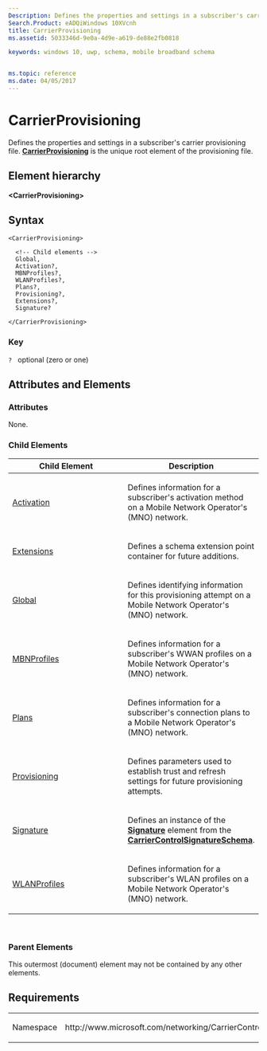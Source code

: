```yaml
---
Description: Defines the properties and settings in a subscriber's carrier provisioning file. 
Search.Product: eADQiWindows 10XVcnh
title: CarrierProvisioning
ms.assetid: 5033346d-9e0a-4d9e-a619-de88e2fb0818

keywords: windows 10, uwp, schema, mobile broadband schema


ms.topic: reference
ms.date: 04/05/2017
---
```


# CarrierProvisioning


Defines the properties and settings in a subscriber's carrier provisioning file. [**CarrierProvisioning**](element-carrierprovisioning.md) is the unique root element of the provisioning file.

## Element hierarchy

**&lt;CarrierProvisioning&gt;**

## Syntax

``` syntax
<CarrierProvisioning>

  <!-- Child elements -->
  Global,
  Activation?,
  MBNProfiles?,
  WLANProfiles?,
  Plans?,
  Provisioning?,
  Extensions?,
  Signature?

</CarrierProvisioning>
```

### Key

`?`   optional (zero or one)

## Attributes and Elements


### Attributes

None.

### Child Elements

<table>
<colgroup>
<col width="50%" />
<col width="50%" />
</colgroup>
<thead>
<tr class="header">
<th>Child Element</th>
<th>Description</th>
</tr>
</thead>
<tbody>
<tr class="odd">
<td><a href="element-activation.md">Activation</a> </td>
<td><p>Defines information for a subscriber's activation method on a Mobile Network Operator's (MNO) network.</p></td>
</tr>
<tr class="even">
<td><a href="element-extensions.md">Extensions</a> </td>
<td><p>Defines a schema extension point container for future additions.</p></td>
</tr>
<tr class="odd">
<td><a href="element-global.md">Global</a> </td>
<td><p>Defines identifying information for this provisioning attempt on a Mobile Network Operator's (MNO) network.</p></td>
</tr>
<tr class="even">
<td><a href="element-mbnprofiles.md">MBNProfiles</a> </td>
<td><p>Defines information for a subscriber's WWAN profiles on a Mobile Network Operator's (MNO) network.</p></td>
</tr>
<tr class="odd">
<td><a href="element-plans.md">Plans</a> </td>
<td><p>Defines information for a subscriber's connection plans to a Mobile Network Operator's (MNO) network.</p></td>
</tr>
<tr class="even">
<td><a href="element-provisioning.md">Provisioning</a> </td>
<td><p>Defines parameters used to establish trust and refresh settings for future provisioning attempts.</p></td>
</tr>
<tr class="odd">
<td><a href="element-signature.md">Signature</a> </td>
<td><p>Defines an instance of the <a href="https://msdn.microsoft.com/library/windows/apps/hh868330"><strong>Signature</strong></a>  element from the <a href="https://msdn.microsoft.com/library/windows/apps/hh868341"><strong>CarrierControlSignatureSchema</strong></a>.</p></td>
</tr>
<tr class="even">
<td><a href="element-wlanprofiles.md">WLANProfiles</a> </td>
<td><p>Defines information for a subscriber's WLAN profiles on a Mobile Network Operator's (MNO) network.</p></td>
</tr>
</tbody>
</table>

 

### Parent Elements

This outermost (document) element may not be contained by any other elements.

## Requirements

<table>
<colgroup>
<col width="50%" />
<col width="50%" />
</colgroup>
<tbody>
<tr class="odd">
<td><p>Namespace</p></td>
<td><p>http://www.microsoft.com/networking/CarrierControl/v1</p></td>
</tr>
</tbody>
</table>

 

 



